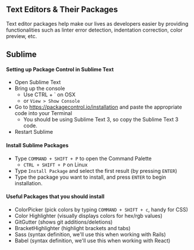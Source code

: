 ## Text Editors & Their Packages

Text editor packages help make our lives as developers easier by providing functionalities such as linter error detection, indentation correction, color preview, etc.


## Sublime

  #### Setting up Package Control in Sublime Text

  * Open Sublime Text
  * Bring up the console
    * Use CTRL + ` on OSX
    * or `View > Show Console`
  * Go to https://packagecontrol.io/installation and paste the appropriate code into your Terminal
    * You should be using Sublime Text 3, so copy the Sublime Text 3 code.
  * Restart Sublime

  #### Install Sublime Packages

  * Type `COMMAND + SHIFT + P` to open the Command Palette
    * `CTRL + SHIFT + P` on Linux
  * Type `Install Package` and select the first result (by pressing `ENTER`)
  * Type the package you want to install, and press `ENTER` to begin installation.

  #### Useful Packages that you should install

  * ColorPicker (pick colors by typing `COMMAND + SHIFT + c`, handy for CSS)
  * Color Highlighter (visually displays colors for hex/rgb values)
  * GitGutter (shows git additions/deletions)
  * BracketHighlighter (highlight brackets and tabs)
  * Sass (syntax definition, we'll use this when working with Rails)
  * Babel (syntax definition, we'll use this when working with React)
